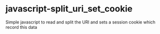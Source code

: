 javascript-split_uri_set_cookie
===============================

Simple javascript to read and split the URI and sets a session cookie which record this data
